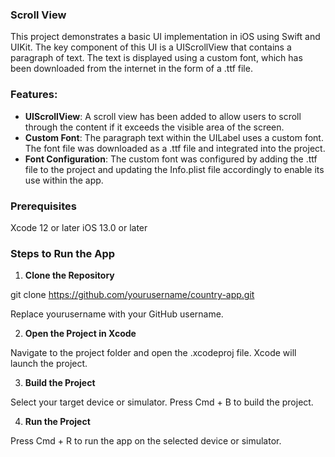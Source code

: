### Scroll View
This project demonstrates a basic UI implementation in iOS using Swift and UIKit. The key component of this UI is a UIScrollView that contains a paragraph of text. The text is displayed using a custom font, which has been downloaded from the internet in the form of a .ttf file.

### Features:
- **UIScrollView**: A scroll view has been added to allow users to scroll through the content if it exceeds the visible area of the screen.
- **Custom Font**: The paragraph text within the UILabel uses a custom font. The font file was downloaded as a .ttf file and integrated into the project.
- **Font Configuration**: The custom font was configured by adding the .ttf file to the project and updating the Info.plist file accordingly to enable its use within the app.

### Prerequisites

Xcode 12 or later
iOS 13.0 or later

### Steps to Run the App

1. **Clone the Repository**

git clone https://github.com/yourusername/country-app.git

Replace yourusername with your GitHub username.

2. **Open the Project in Xcode**

Navigate to the project folder and open the .xcodeproj file.
Xcode will launch the project.

3. **Build the Project**

Select your target device or simulator.
Press Cmd + B to build the project.

4. **Run the Project**

Press Cmd + R to run the app on the selected device or simulator.
